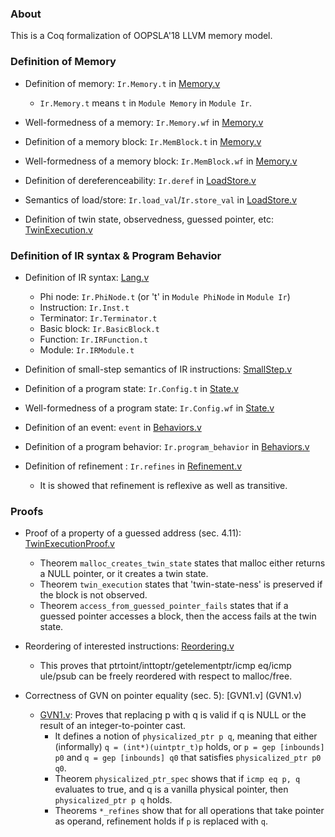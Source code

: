 ### About

This is a Coq formalization of OOPSLA'18 LLVM memory model.


### Definition of Memory

- Definition of memory: `Ir.Memory.t` in [Memory.v](Memory.v)
    + `Ir.Memory.t` means `t` in `Module Memory` in `Module Ir`.

- Well-formedness of a memory: `Ir.Memory.wf` in [Memory.v](Memory.v)

- Definition of a memory block: `Ir.MemBlock.t` in [Memory.v](Memory.v)

- Well-formedness of a memory block: `Ir.MemBlock.wf` in [Memory.v](Memory.v)

- Definition of dereferenceability: `Ir.deref` in [LoadStore.v](LoadStore.v)

- Semantics of load/store: `Ir.load_val`/`Ir.store_val` in [LoadStore.v](LoadStore.v)

- Definition of twin state, observedness, guessed pointer, etc: [TwinExecution.v](TwinExecution.v)


### Definition of IR syntax & Program Behavior

- Definition of IR syntax: [Lang.v](Lang.v)
    + Phi node: `Ir.PhiNode.t` (or 't' in `Module PhiNode` in `Module Ir`)
    + Instruction: `Ir.Inst.t`
    + Terminator: `Ir.Terminator.t`
    + Basic block: `Ir.BasicBlock.t`
    + Function: `Ir.IRFunction.t`
    + Module: `Ir.IRModule.t`

- Definition of small-step semantics of IR instructions: [SmallStep.v](SmallStep.v)

- Definition of a program state: `Ir.Config.t` in [State.v](State.v)

- Well-formedness of a program state: `Ir.Config.wf` in [State.v](State.v)

- Definition of an event: `event` in [Behaviors.v](Behaviors.v)

- Definition of a program behavior: `Ir.program_behavior` in [Behaviors.v](Behaviors.v)

- Definition of refinement : `Ir.refines` in [Refinement.v](Refinement.v)
    - It is showed that refinement is reflexive as well as transitive.


### Proofs

- Proof of a property of a guessed address (sec. 4.11): [TwinExecutionProof.v](TwinExecutionProof.v)
    - Theorem `malloc_creates_twin_state` states that malloc either returns a NULL pointer, or it creates a twin state.
    - Theorem `twin_execution` states that 'twin-state-ness' is preserved if the block is not observed.
    - Theorem `access_from_guessed_pointer_fails` states that if a guessed pointer accesses a block, then the access fails at the twin state.

- Reordering of interested instructions: [Reordering.v](Reordering.v) 
    - This proves that ptrtoint/inttoptr/getelementptr/icmp eq/icmp ule/psub can be freely reordered with respect to malloc/free.
    
- Correctness of GVN on pointer equality (sec. 5): [GVN1.v] (GVN1.v)
    - [GVN1.v](GVN1.v): Proves that replacing p with q is valid if q is NULL or the result of an integer-to-pointer cast.
        - It defines a notion of `physicalized_ptr p q`, meaning that either (informally) `q = (int*)(uintptr_t)p` holds, or `p = gep [inbounds] p0` and `q = gep [inbounds] q0` that satisfies `physicalized_ptr p0 q0`.
        - Theorem `physicalized_ptr_spec` shows that if `icmp eq p, q` evaluates to true, and q is a vanilla physical pointer,  then `physicalized_ptr p q` holds.
        - Theorems `*_refines` show that for all operations that take pointer as operand, refinement holds if `p` is replaced with `q`.
